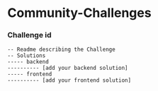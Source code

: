 # Community-Challenges

### Challenge id
```
-- Readme describing the Challenge
-- Solutions
----- backend
---------- [add your backend solution]
----- frontend
---------- [add your frontend solution]
